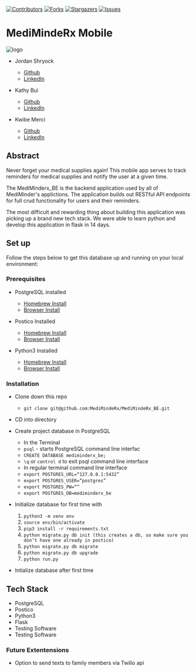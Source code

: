 [![Contributors][contributors-shield]][contributors-url]
[![Forks][forks-shield]][forks-url]
[![Stargazers][stars-shield]][stars-url]
[![Issues][issues-shield]][issues-url]

# MediMindeRx Mobile
  
![logo](./assets/logo.png)</br>

* Jordan Shryock
  * [Github](https://github.com/jordy1611) 
  * [LinkedIn](https://www.linkedin.com/in/jordan-shryock-6a48b9113/)

* Kathy Bui
  * [Github](https://github.com/kathybui732) 
  * [LinkedIn](https://www.linkedin.com/kathytbui/)

* Kwibe Merci
  * [Github](https://github.com/jkwibe) 
  * [LinkedIn](https://www.linkedin.com/kwibe-merci/)


## Abstract
Never forget your medical supplies again! This mobile app serves to track reminders for medical supplies and notify the user at a given time. 

The MediMinderx_BE is the backend application used by all of MediMinder's applictions. The application builds out RESTful API endpoints for full crud functionality for users and their reminders.

The most difficult and rewarding thing about building this application was picking up a brand new tech stack. We were able to learn python and develop this application in flask in 14 days. 

## Set up 
Follow the steps below to get this database up and running on your local environment:

### Prerequisites
* PostgreSQL installed 
  * [Homebrew Install](https://formulae.brew.sh/formula/postgresql)
  * [Browser Install](https://www.postgresql.org/download/)

* Postico Installed 
  * [Homebrew Install](https://formulae.brew.sh/cask/postico)
  * [Browser Install](https://eggerapps.at/postico/)

* Python3 Installed
  * [Homebrew Install](https://formulae.brew.sh/formula/python@3.8)
  * [Browser Install](https://www.python.org/downloads/)


### Installation
* Clone down this repo
  * `git clone git@github.com:MediMindeRx/MediMindeRx_BE.git`

* CD into directory

* Create project database in PostgreSQL
  * In the Terminal
  * `psql` - starts PostgreSQL command line interfac
  * `CREATE DATABASE mediminderx_be;`
  * `\q` or `control d` to exit psql command line interface
  * In regular terminal command line interface
  * `export POSTGRES_URL=“127.0.0.1:5432”`
  * `export POSTGRES_USER=“postgres”`
  * `export POSTGRES_PW=“”`
  * `export POSTGRES_DB=mediminderx_be`

* Initialize database for first time with
  1. `python3 -m venv env`
  2. `source env/bin/activate`
  3. `pip3 install -r requirements.txt`
  4. `python migrate.py db init (this creates a db, so make sure you don’t have one already in postico)`
  5. `python migrate.py db migrate`
  6. `python migrate.py db upgrade`
  7. `python run.py`

* Intialize database after first time

## Tech Stack 
- PostgreSQL
- Postico
- Python3
- Flask
- Testing Software
- Testing Software

### Future Extentensions
- Option to send texts to family members via Twilio api

<!-- MARKDOWN LINKS & IMAGES -->
<!-- https://www.markdownguide.org/basic-syntax/#reference-style-links -->
[contributors-shield]: https://img.shields.io/github/contributors/MediMindeRx/MediMindeRx-Mobile.svg?style=flat-square
[contributors-url]: https://github.com/MediMindeRx/MediMindeRx-Mobile/graphs/contributors
[forks-shield]: https://img.shields.io/github/forks/MediMindeRx/MediMindeRx-Mobile.svg?style=flat-square
[forks-url]: https://github.com/MediMindeRx/MediMindeRx-Mobile/network/members
[stars-shield]: https://img.shields.io/github/stars/MediMindeRx/MediMindeRx-Mobile.svg?style=flat-square
[stars-url]: https://github.com/MediMindeRx/MediMindeRx-Mobile/stargazers
[issues-shield]: https://img.shields.io/github/issues/MediMindeRx/MediMindeRx-Mobile.svg?style=flat-square
[issues-url]: https://github.com/MediMindeRx/MediMindeRx-Mobile/issues
